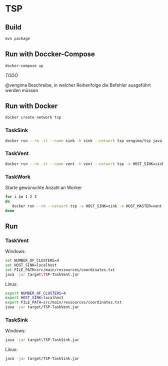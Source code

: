 # TSP

## Build
```bash
mvn package
```

## Run with Doccker-Compose
```bash
docker-compose up
```

*TODO*

@vengima
Beschreibe, in welcher Reihenfolge die Befehler ausgeführt werden müssen


## Run with Docker

```bash
docker create network tsp
```

### TaskSink
```bash
docker run --rm -it --name sink -h sink --network tsp vengima/tsp java -jar TSP-TaskSink.jar
```

### TaskVent
```bash
docker run --rm -it --name vent -h vent --network tsp -e HOST_SINK=sink -e FILE_PATH=coordinates.txt vengima/tsp java -jar TSP-TaskVent.jar
```

### TaskWork
Starte gewünschte Anzahl an Worker


```bash
for i in 1 2 3
do
   docker run --rm --network tsp -e HOST_SINK=sink -e HOST_MASTER=vent vengima/tsp java -jar TSP-TaskWork.jar
done
```

## Run

### TaskVent
Windows:
```bash
set NUMBER_OF_CLUSTERS=4
set HOST_SINK=localhost
set FILE_PATH=src/main/ressources/coordinates.txt
java -jar target\TSP-TaskVent.jar
```

Linux:
```bash
export NUMBER_OF_CLUSTERS=4
export HOST_SINK=localhost
export FILE_PATH=src/main/ressources/coordinates.txt
java -jar target/TSP-TaskVent.jar
```

### TaskSink
Windows:
```bash
java -jar target\TSP-TaskSink.jar
```

Linux:
```bash
java -jar target/TSP-TaskSink.jar
```
